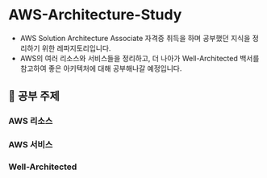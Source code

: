 # AWS-Architecture-Study
- AWS Solution Architecture Associate 자격증 취득을 하며 공부했던 지식을 정리하기 위한 레파지토리입니다.
- AWS의 여러 리소스와 서비스들을 정리하고, 더 나아가 Well-Architected 백서를 참고하여 좋은 아키텍처에 대해 공부해나갈 예정입니다.

## 📌 공부 주제

### AWS 리소스

### AWS 서비스

### Well-Architected
